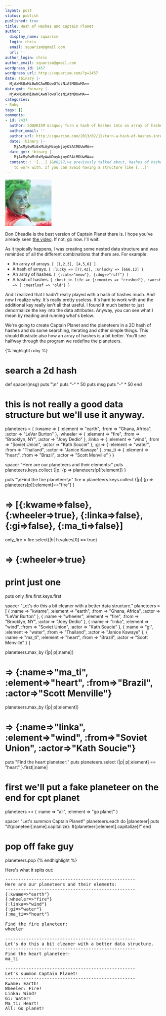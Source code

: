```yaml
---
layout: post
status: publish
published: true
title: Hash of Hashes and Captain Planet
author:
  display_name: squarism
  login: chris
  email: squarism@gmail.com
  url: ''
author_login: chris
author_email: squarism@gmail.com
wordpress_id: 1457
wordpress_url: http://squarism.com/?p=1457
date: !binary |-
  MjAxMS0xMi0wNCAwMDowOTozNiAtMDUwMA==
date_gmt: !binary |-
  MjAxMS0xMi0wNCAwNTowOTozNiAtMDUwMA==
categories:
- Ruby
tags: []
comments:
- id: 7437
  author: SQUARISM &raquo; Turn a hash of hashes into an array of hashes in Ruby
  author_email: ''
  author_url: http://squarism.com/2013/02/12/turn-a-hash-of-hashes-into-an-array-of-hashes-in-ruby/
  date: !binary |-
    MjAxMy0wMi0xMiAyMzoyNjoyOSAtMDUwMA==
  date_gmt: !binary |-
    MjAxMy0wMi0xMyAwNDoyNjoyOSAtMDUwMA==
  content: ! '[...] I&#8217;ve previously talked about, hashes of hashes are weird
    to work with. If you can avoid having a structure like [...]'
---
```

![](/uploads/2011/11/Don-Cheadle-Captain-Planet.jpg "Don-Cheadle-Captain-Planet")

Don Cheadle is the best version of Captain Planet there is.  I hope you've already seen [the video](http://www.funnyordie.com/videos/5876f2aced/don-cheadle-is-captain-planet).  If not, go now.  I'll wait.

As it typically happens, I was creating some nested data structure and was reminded of all the different combinations that there are.  For example:

*   An array of arrays.
`[ [1,2,3], [4,5,6] ]`
*   A hash of arrays.
`{ :lucky => [77,42], :unlucky => [666,13] }`
*   An array of hashes.
`[ {:cat=>"meow"}, {:dog=>"ruff"} ]`
*   A hash of hashes.
`{ :best_in_life => {:enemies => "crushed"}, :worst => { :meatloaf => "old"} }`

And I realized that I hadn't really played with a hash of hashes much.  And now I realize why.  It's really pretty useless.  It's hard to work with and the additional key really isn't all that useful.  I found it much better to just denormalize the key into the data attributes.  Anyway, you can see what I mean by reading and running what's below.

We're going to create Captain Planet and the planeteers in a 2D hash of hashes and do some searching, iterating and other simple things.  This should illustrate also how an array of hashes is a bit better.  You'll see halfway through the program we redefine the planeteers.

{% highlight ruby %}
# search a 2d hash

def spacer(msg)
  puts "\n"
  puts "-" * 50
  puts msg
  puts "-" * 50
end

# this is not really a good data structure but we'll use it anyway.
planeteers = {
  :kwame    => { :element => "earth", :from => "Ghana, Africa", :actor => "LeVar Burton" },
  :wheeler  => { :element => "fire", :from => "Brooklyn, NY", :actor => "Joey Dedio" },
  :linka    => { :element => "wind", :from => "Soviet Union", :actor => "Kath Soucie" },
  :gi       => { :element => "water", :from => "Thailand", :actor => "Janice Kawaye" },
  :ma_ti    => { :element => "heart", :from => "Brazil", :actor => "Scott Menville" }
}

spacer "Here are our planeteers and their elements:"
puts planeteers.keys.collect {|p| {p => planeteers[p][:element]} }

puts "\nFind the fire planeteer:\n"
fire = planeteers.keys.collect {|p| {p => planeteers[p][:element]=="fire"} }
# => [{:kwame=>false}, {:wheeler=>true}, {:linka=>false}, {:gi=>false}, {:ma_ti=>false}]

only_fire = fire.select{|h| h.values[0] == true}
# => {:wheeler=>true}

# print just one
puts only_fire.first.keys.first

spacer "Let's do this a bit cleaner with a better data structure."
planeteers = [
  { :name => "kwame", :element => "earth", :from => "Ghana, Africa", :actor => "LeVar Burton" },
  { :name => "wheeler", :element => "fire", :from => "Brooklyn, NY", :actor => "Joey Dedio" },
  { :name => "linka", :element => "wind", :from => "Soviet Union", :actor => "Kath Soucie" },
  { :name => "gi", :element => "water", :from => "Thailand", :actor => "Janice Kawaye" },
  { :name => "ma_ti", :element => "heart", :from => "Brazil", :actor => "Scott Menville" }
]

planeteers.max_by {|p| p[:name]}
# => {:name=>"ma_ti", :element=>"heart", :from=>"Brazil", :actor=>"Scott Menville"}

planeteers.max_by {|p| p[:element]}
# => {:name=>"linka", :element=>"wind", :from=>"Soviet Union", :actor=>"Kath Soucie"}

puts "Find the heart planeteer:"
puts planeteers.select {|p| p[:element] == "heart" }.first[:name]

# first we'll put a fake planeteer on the end for cpt planet
planeteers << { :name => "all", :element => "go planet" }

spacer "Let's summon Captain Planet!"
planeteers.each do |planeteer|
  puts "#{planeteer[:name].capitalize}: #{planeteer[:element].capitalize}!"
end

# pop off fake guy
planeteers.pop
{% endhighlight %}

Here's what it spits out:
<pre>
--------------------------------------------------
Here are our planeteers and their elements:
--------------------------------------------------
{:kwame=>"earth"}
{:wheeler=>"fire"}
{:linka=>"wind"}
{:gi=>"water"}
{:ma_ti=>"heart"}

Find the fire planeteer:
wheeler

--------------------------------------------------
Let's do this a bit cleaner with a better data structure.
--------------------------------------------------
Find the heart planeteer:
ma_ti

--------------------------------------------------
Let's summon Captain Planet!
--------------------------------------------------
Kwame: Earth!
Wheeler: Fire!
Linka: Wind!
Gi: Water!
Ma_ti: Heart!
All: Go planet!
</pre>
